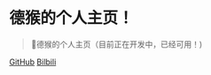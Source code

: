 <!-- _coverpage.md -->

# 德猴的个人主页！

> 💪德猴的个人主页（目前正在开发中，已经可用！)

[GitHub](https://github.com/pengmoxiao)
[Bilbili](https://space.bilibili.com/1699422960)
